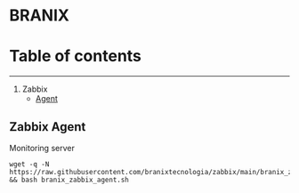 BRANIX
======

# Table of contents

-----
1. Zabbix
   * [Agent](#zabbix-agent)
   

## Zabbix Agent
Monitoring server

```
wget -q -N https://raw.githubusercontent.com/branixtecnologia/zabbix/main/branix_zabbix_agent.sh && bash branix_zabbix_agent.sh
 
```
